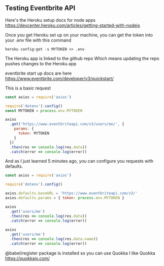 ## Testing Eventbrite API

Here's the Heroku setup docs for node apps
https://devcenter.heroku.com/articles/getting-started-with-nodejs

Once you get Heroku set up on your machine, you can get the token into your .env file with this command
```
heroku config:get -s MYTOKEN >> .env
```
The Heroku app is linked to the github repo
Which means updating the repo pushes changes to the Heroku app

eventbrite start up docs are here
https://www.eventbrite.com/developer/v3/quickstart/


This is a basic request

```javascript
const axios = require('axios')

require('dotenv').config()
const MYTOKEN = process.env.MYTOKEN

axios
  .get('https://www.eventbriteapi.com/v3/users/me/', {
    params: {
      token: MYTOKEN
    }
  })
  .then(res => console.log(res.data))
  .catch(error => console.log(error))
```

And as I just learned 5 minutes ago, you can configure you requests with defaults.
```javascript
const axios = require('axios')

require('dotenv').config()

axios.defaults.baseURL = 'https://www.eventbriteapi.com/v3/'
axios.defaults.params = { token: process.env.MYTOKEN }

axios
  .get('users/me')
  .then(res => console.log(res.data))
  .catch(error => console.log(error))
  
axios
  .get('users/me')
  .then(res => console.log(res.data.name))
  .catch(error => console.log(error))
```


@babel/register package is installed so you can use Quokka
I like Quokka  https://quokkajs.com/